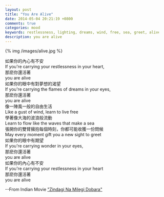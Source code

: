 ```yaml
---
layout: post
title: "You Are Alive"
date: 2014-05-04 20:21:19 +0800
comments: true
categories: mood
keywords: restlessness, lighting, dreams, wind, free, sea, greet, alive
description: you are alive
---
```

{% img /images/alive.jpg %}  
  
如果你的內心有不安  
If you're carrying your restlessness in your heart,<!--more-->  
那麽你還活著  
you are alive  
如果你的眼中有對夢想的渴望  
If you're carrying the flames of dreams in your eyes,  
那麽你還活著  
you are alive  
像一陣風一般的自由生活  
Like a gust of wind, learn to live free  
學著像大海的波浪般流動  
Learn to flow like the waves that make a sea  
張開你的雙臂擁抱每個時刻，你都可能收獲一份問候  
May every moment gift you a new sight to greet  
如果你的眼中有期望  
If you're carrying wonder in your eyes,  
那麽你還活著  
you are alive  
如果你的內心有不安  
If you're carrying your restlessness in your heart  
那麽你還活著  
you are alive  
  
--From Indian Movie ["Zindagi Na Milegi Dobara"](http://www.imdb.com/title/tt1562872/)